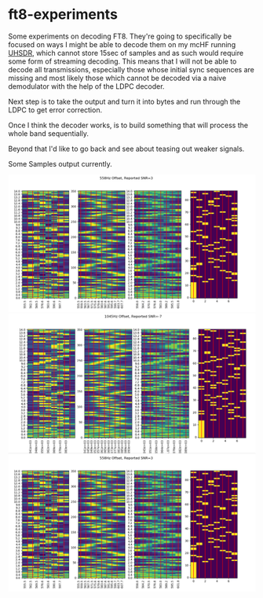 # ft8-experiments

Some experiments on decoding FT8. They're going to specifically be focused
on ways I might be able to decode them on my mcHF running
[UHSDR](https://github.com/df8oe/UHSDR), which cannot store 15sec of samples
and as such would require some form of streaming decoding. This means that
I will not be able to decode all transmissions, especially those whose
initial sync sequences are missing and most likely those which cannot
be decoded via a naive demodulator with the help of the LDPC decoder.

Next step is to take the output and turn it into bytes and run through
the LDPC to get error correction.

Once I think the decoder works, is to build something that
will process the whole band sequentially.

Beyond that I'd like to go back and see about teasing out weaker
signals.

Some Samples output currently. 

![558Hz SNR=3](Screenshot_2020-11-23_10-36-53.png)
![1045Hz SNR=-4](Screenshot_2020-11-23_10-39-16.png)
![690Hz SNR=-22](Screenshot_2020-11-23_10-36-53.png)
